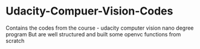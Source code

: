 # Udacity-Compuer-Vision-Codes
Contains the codes from the course - udacity computer vision nano degree program
But are well structured and built some openvc functions from scratch
